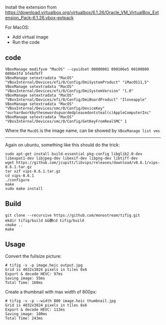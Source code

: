 Install the extension from https://download.virtualbox.org/virtualbox/6.1.26/Oracle_VM_VirtualBox_Extension_Pack-6.1.26.vbox-extpack

For MacOS:
- Add virtual image
- Run the code

## code

    VBoxManage modifyvm "MacOS" --cpuidset 00000001 000106e5 00100800 0098e3fd bfebfbff
    VBoxManage setextradata "MacOS" "VBoxInternal/Devices/efi/0/Config/DmiSystemProduct" "iMacOS11,5"
    VBoxManage setextradata "MacOS" "VBoxInternal/Devices/efi/0/Config/DmiSystemVersion" "1.0"
    VBoxManage setextradata "MacOS" "VBoxInternal/Devices/efi/0/Config/DmiBoardProduct" "Iloveapple"
    VBoxManage setextradata "MacOS" "VBoxInternal/Devices/smc/0/Config/DeviceKey" "ourhardworkbythesewordsguardedpleasedontsteal(c)AppleComputerInc"
    VBoxManage setextradata "MacOS" "VBoxInternal/Devices/smc/0/Config/GetKeyFromRealSMC" 1


Where the `MacOS` is the image name, can be showed by `VBoxManage list vms`

------------

Again on ubuntu, something like this should do the trick:

    sudo apt-get install build-essential pkg-config libglib2.0-dev libexpat1-dev libjpeg-dev libexif-dev libpng-dev libtiff-dev
    wget https://github.com/jcupitt/libvips/releases/download/v8.6.1/vips-8.6.1.tar.gz
    tar xzf vips-8.6.1.tar.gz
    cd vips-8.6.1
    ./configure
    make
    sudo make install


## Build

    git clone --recursive https://github.com/monostream/tifig.git
    mkdir tifig/build &&聽cd tifig/build
    cmake ..
    make


## Usage

Convert the fullsize picture:

    # tifig -v -p image.heic output.jpg
    Grid is 4032x3024 pixels in tiles 8x6
    Export & decode HEVC: 97ms
    Saving image: 55ms
    Total Time: 160ms

Create a thumbnail with max width of 800px:

    # tifig -v -p --width 800 image.heic thumbnail.jpg
    Grid is 4032x3024 pixels in tiles 8x6
    Export & decode HEVC: 113ms
    Saving image: 100ms
    Total Time: 243ms
